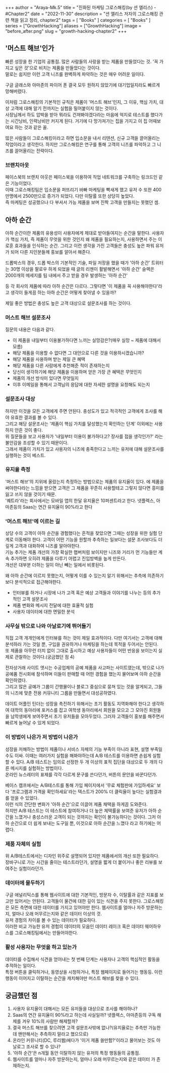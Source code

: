 +++
author = "Araya-Mk.5"
title = "진화된 마케팅 그로스해킹(by 션 엘리스) - #Chapter2"
date = "2022-11-30"
description = "션 엘리스 저자의 그로스해킹 관련 책을 읽고 정리, chapter2"
tags = [
    "Books"
]
categories = [
    "Books"
]
series = ["GrowthHacking"]
aliases = ["GrowthHacking"]
image = "before_after.png"
slug = "growth-hacking-chapter2"
+++

## '머스트 해브'인가
빠른 성장을 한 기업의 공통점. 많은 사람들의 사랑을 받는 제품을 만들었다는 것. '꼭 가지고 싶은 것'으로 비치는 제품을 만들었다는 것이다.  
말로는 쉽지만 이런 고객 니즈를 완벽하게 파악하는 것은 매우 어려운 일이다.

구글 글래스와 아마존의 파이어 폰 결국 모두 원하지 않았기에 대기업일지라도 빠르게 망해버렸다.

이처럼 그로스해킹의 기본적인 규칙은 제품이 '머스트 해브'인지, 그 이유, 핵심 가치, 대상 고객에 대해 알기 전까지는 실험을 밀어붙이지 않는 것이다.  
사장님께서 하도 압박을 받아 뭐라도 건져봐야겠다라는 마음에 억지로 테스트를 했다가는 시간낭비, 인력낭비만 커지게 된다. 거기에 다 망가져가는 집을 가지고 이 집 어때보여요 하는 것과 같은 꼴.  

많은 사람들이 그로스해킹이라고 하면 입소문을 내서 리텐션, 신규 고객을 끌어올리는 작업이라고 생각한다.
하지만 그로스해킹은 연구를 통해 고객의 니즈를 파악하고 그 니즈를 끌어올리는 전략이다.

### 브랜치아웃
페이스북의 브랜치 아웃은 페이스북을 이용하여 직업 네트워크를 구축하는 링크드인 같은 기능이었다.  
이때 그로스해킹팀은 입소문을 퍼뜨리기 바빠 마케팅을 빡새게 했고 유저 수 또한 400만명에서 2500만으로 증가가 되었다.  다만 이탈률 또한 상당히 높았다.  
즉 마케팅은 성공했으나 다 부셔서 가능 제품을 보며 진짝 고객을 만들지는 못했던 셈.

## 아하 순간
아하 순간이란 제품의 유용성이 사용자에게 제대로 받아들여지는 순간을 말한다.
사용자가 핵심 가치, 즉 제품이 무엇을 위한 것인지 왜 제품을 필요하는지, 사용하면서 주는 이로훈 효과들을 인식하는 순간.
그리고 이런 생각을 가진 고객들은 충성도 높은 파워 유저가 되어 다른 지인분들께 홍보를 알아서 해준다.

드롭박스의 경우, 드롭 박스의 기본적인 기술, 파일 저장을 했을 때가 '아하 순간'
트위터는 30명 이상을 팔로우 하게 되었을 때 글의 리젠이 활발해면서 '아하 순간'
슬랙은 2000개의 메세지를 팀 내에서 주고 받을 경우 발생하는 '아하 순간'

등 각 회사의 제품에 따라 아하 순간은 다르다.
그렇다면 '이 제품을 꼭 사용해야한다'라고 생각이 들게끔 하는 아하 순간은 어떻게 찾아낼 수 있을까?

제일 좋은 방법은 충성도 높은 고객 대상으로 설문조사를 하는 것이다.

### 머스트 해브 설문조사

질문의 내용은 다음과 같다.
* 이 제품을 내일부터 이용불가하다면 느끼는 실망감은?(매우 실망 ~ 제품에 대해서 모름)
* 해당 제품을 이용할 수 없다면 그 대안으로 다른 것을 이용하시겠습니까?
* 해당 제품을 사용하며 받는 제일 큰 혜택
* 해당 제품을 다른 사람에게 추천해준 적이 존재하는지
* 당신이 생각하기에 해당 제품을 이용하며 얻은 가장 큰 혜택은 무엇인지
* 제품의 개선 방식이 있다면 무엇일지
* 이후 이메일을 통해서 고객님의 응답에 대한 자세한 설명을 요청해도 되는지

### 설문조사 대상

하지만 이것을 모든 고객에게 주면 안된다. 충성도가 있고 적극적인 고객에게 조사를 해야 유효한 결과를 볼 수 있다.  
그리고 해당 설문조사는 '제품이 핵심 가치를 달성했는지 확인하는 단계' 이외에는 사용하지 안흔 것이 좋다.  
위 질문들을 보고 사용자가 '내일부터 이용이 불가하다고? 장사를 접을 생각인가?' 라는 불안감을 조성할 수 있기 때문이다.  
그래서 제품이 가치가 있고 사용자의 니즈에 충족한다고 느끼는 유저에 대해 설문조사를 실행하는 것이 베스트.  

### 유지율 측정
'머스트 해브'의 지위에 올랐는지 측정하는 방법으로는 제품의 유지율이 있다.
에 제품을 써야한다라는 느낌을 받으면 고객은 그 제품을 꾸준히 사용할테고 그렇지 않다면 흥미를 잃고 쓰지 않을 것이기 때문.   
'퀘트라'라는 회사에서는 모바일 앱의 한달 유지율은 10퍼센트라고 한다. 넷플렉스, 아마존등의 Saas는 연간 유지율이 90%라고 한다

### '머스트 해브'에 이르는 길
상당 수의 고객이 아하 순간을 경험했다는 흔적을 찾았으면 그때는 성장을 위한 실험 단계로 이동해야 한다.
고객이 어떤 기능을 원할까 추측하는 일보다는 설문 조사보다도 더 깊게 고객과 대화하여 니즈를 알아야한다.  
기능 추가는 제품 개선의 가장 확실한 햅버처럼 보이지만 니즈와 거리가 먼 기능들만 계속 추가하면 오히려 제품을 다루기 어렵고 진입방벽을 높게 만든다.  
개선은 대부분 더하는 일이 아닌 빼는 일에서 비롯된다.

왜 아하 순간에 이르지 못했는지, 어떻게 이를 수 있는지 알기 위해서는 추측에 의존하기보다 분석적으로 접근해야한다.  
* 인터뷰를 하거나 시장에 나가 고객 혹은 예상 고객들과 이야기를 나누는 등의 추가적인 고객 설문조사  
* 제품 변화와 메시지 전달에 대한 효율적 실험
* 사용자 데이터에 대한 면밀한 분석

### 사무실 밖으로 나와 아날로기에 뛰어들기
직접 고객 개개인에게 인터뷰를 하는 것이 제일 효과적이다.
다만 여기서는 고객에 대해 분석하러 가는 것일 뿐, 구입을 권유하거나 마케팅을 하는데 목적을 두어서는 안된다.  
또 제품을 아무런 터치 없이 그대로 출시하고 예상 사용자들이 어떤 반응을 보이는지 실제로 관찰하는 것이다.(궁금했던 점 4)

전자상거래 사이트 엣시는 수공업체의 공예 제품을 사고파는 사이트였는데, 밖으로 나가 공예품 전시회에 참석하며 이들이 판매할 때 
어떤 경험을 했는지 물어보며 아하 순간을 확인하였다.  
그리고 많은 공예가 그룹이 간행물이나 블로그 중심으로 뭉쳐 있는 것을 알게되고, 그들의 니즈에 맞춘 전용 커뮤니티 그룹을 만들면서 대성공하였다.

데이트 어플인 틴더는 성장을 촉진하기 위해서는 초기 활동도 지역화해야 한다고 생각하여 대학의 동아리에 포커스를 잡고 여학생 동아리에서 회원을 모으고
그 모아진 회원들을 남학생에게 보여주면서 초기 유저들을 모아두었다. 그러자 고객들이 홍보를 해주면서 빠르게 늘어날 수 있게 되었다.

### 이 방법이 나은가 저 방법이 나은가
성장을 저해하는 방법이 제품이나 서비스 자체의 기능 부족이 아니라 표현, 설명 부족일 수도 이싸.
이때는 여러가지 실험을 해봐야하는데 A/B 테스트를 이용하면 손쉽게 실험할 수 있다.
A/B 테스트는 임의로 선정한 두 개 이상의 표적 집단을 대상으로 두 개의 다른 메시지를 실험하는 방법이다.  
온라인 뉴스레터의 표제를 각각 다르게 문구를 쓴다던가, 버튼의 문안을 바꾼다던가.  

베이스 캠프에서는 A/B테스트를 통해 가입 페이지에서 '무료 체험판에 가입하세요' 보다 '프로그램과 가격을 확인하세요'라는 텍스트가 200% 더 클릭율이 높다는 실험결과를 얻을 수 있었다.  
이런 식의 간단한 변화가 '아하 순간'으로 이끌어 제품 채택을 하게끔 도와준다.  
하지만 A/B 테스트는 이 테스트에 참여하거나 더 높은 체택률을 보여준 유저가 아하 순간을 느꼈거나 충성스러운 고객이 되는 것까지는 확인이 불가능하다는 것이다.
그저 아하 순간으로 더 쉽게 보내는 도구일 뿐, 이것으로 아하 순간을 느꼈다 라고 하기에는 어렵다.

### 제품 자체의 실험
위 A/B테스트에서는 디자인 위주로 설명되어 있지만 제품에서의 개선 또한 필요하다.
장바구니로 가는 시간을 줄이는 테스트라던가, 설명을 짧게 더 붙이거나 좋은 리뷰를 보여주는 실험이라던가.  

### 데이터에 몰두하기
구글 애널리틱스를 통해 웹사이트에 대한 기본적인, 방문자 수, 이탈률과 같은 지표를 보고만 있어서는 안된다.
고객들이 물건에 대한 깊이 있는 식견을 주지 못한다.
그로스해킹은 모든 측면에 대한 데이터를 가지고 있어야만 한다. 웹사이트를 얼마나 자주 방문하는지, 얼마나 오래 머무르는지와 같은 데이터 이상의 것.  
유저 경험의 차이를 볼 수 있는 데이터가 필요하다.  
이러한 비교 가능한 유저 경험의 데이터의 모음인 데이터 레이크 혹은 데이터 웨어하우스를 그로스해킹팀에서는 만들어야한다.

### 활성 사용자는 무엇을 하고 있는가
데이터를 수집해서 식견을 얻어내는 첫 번쨰 단계는 사용자나 고객의 핵심적인 활동을 추적하는 일이다.  
특정 버튼을 클릭하거나, 동영상을 시청하거나, 특정 웹페이지로 들어가는 행동등.
이런 행동이 이어지고 이탈하는 순간을 캐치해야만 머스트 해브를 찾을 수 있다.


## 궁금했던 점
1. 사용자 유지율이 대해서는 모든 유저들을 대상으로 조사를 해야하나?
2. Saas의 연간 유지율이 90%라고 하는데 사실일까? 넷플렉스, 아마존등의 구독 해제를 겨우 10%의 사람만 해제할까?  
3. 결국 머스트 해브를 찾으려면 고객 설문조사밖에 없나?(유지율로는 추측만 가능한데 왠만해서는 추측하지 말라고 했으므로)
4. 온라인 커뮤니티(DC, 루리웹)에다가 '이거 제품 쓸만함?'이라고 물어보는 것도 아날로그 조사로 할 수 있나?
5. '아하 순간'은 n개월 동안 이탈하지 않는 유저의 특정 행동들의 공통점.
6. 웹사이트를 얼마나 자주 방문하는지, 얼마나 오래 머무르는지와 같은 데이터 가 존재하는지.